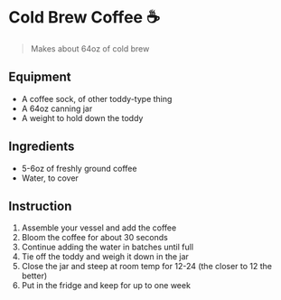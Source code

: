 # Cold Brew Coffee ☕

> Makes about 64oz of cold brew

## Equipment

* A coffee sock, of other toddy-type thing
* A 64oz canning jar
* A weight to hold down the toddy

## Ingredients

* 5-6oz of freshly ground coffee
* Water, to cover

## Instruction

1. Assemble your vessel and add the coffee
1. Bloom the coffee for about 30 seconds
1. Continue adding the water in batches until full
1. Tie off the toddy and weigh it down in the jar
1. Close the jar and steep at room temp for 12-24 (the closer to 12 the better)
1. Put in the fridge and keep for up to one week
